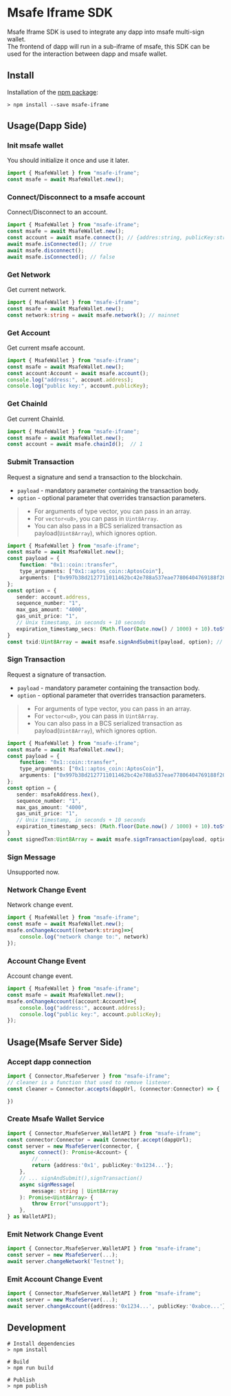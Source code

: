 # Msafe Iframe SDK
Msafe Iframe SDK is used to integrate any dapp into msafe multi-sign wallet.  
The frontend of dapp will run in a sub-iframe of msafe, this SDK can be used for the interaction between dapp and msafe wallet. 

## Install

Installation of the [npm package]:

```
> npm install --save msafe-iframe
```

## Usage(Dapp Side)
### Init msafe wallet
You should initialize it once and use it later.
```typescript
import { MsafeWallet } from "msafe-iframe";
const msafe = await MsafeWallet.new();
```

### Connect/Disconnect to a msafe account
Connect/Disconnect to an account.
```typescript
import { MsafeWallet } from "msafe-iframe";
const msafe = await MsafeWallet.new();
const account = await msafe.connect(); // {addres:string, publicKey:string}
await msafe.isConnected(); // true
await msafe.disconnect();
await msafe.isConnected(); // false
```

### Get Network
Get current network.
```typescript
import { MsafeWallet } from "msafe-iframe";
const msafe = await MsafeWallet.new();
const network:string = await msafe.network(); // mainnet
```

### Get Account
Get current msafe account.
```typescript
import { MsafeWallet } from "msafe-iframe";
const msafe = await MsafeWallet.new();
const account:Account = await msafe.account();
console.log("address:", account.address);
console.log("public key:", account.publicKey);
```

### Get ChainId
Get current ChainId.
```typescript
import { MsafeWallet } from "msafe-iframe";
const msafe = await MsafeWallet.new();
const account = await msafe.chainId();  // 1
```

### Submit Transaction
Request a signature and send a transaction to the blockchain.
- `payload` - mandatory parameter containing the transaction body.
- `option` - optional parameter that overrides transaction parameters.
> - For arguments of type vector, you can pass in an array.
> - For `vector<u8>`, you can pass in `Uint8Array`.
> - You can also pass in a BCS serialized transaction as payload(`Uint8Array`), which ignores option.
```typescript
import { MsafeWallet } from "msafe-iframe";
const msafe = await MsafeWallet.new();
const payload = {
    function: "0x1::coin::transfer",
    type_arguments: ["0x1::aptos_coin::AptosCoin"],
    arguments: ["0x997b38d2127711011462bc42e788a537eae77806404769188f20d3dc46d72750", 50]
};
const option = {
   sender: account.address,
   sequence_number: "1",
   max_gas_amount: "4000",
   gas_unit_price: "1",
   // Unix timestamp, in seconds + 10 seconds
   expiration_timestamp_secs: (Math.floor(Date.now() / 1000) + 10).toString(),
}
const txid:Uint8Array = await msafe.signAndSubmit(payload, option); // 32 bytes tx hash
```

### Sign Transaction
Request a signature of transaction.
- `payload` - mandatory parameter containing the transaction body.
- `option` - optional parameter that overrides transaction parameters.
> - For arguments of type vector, you can pass in an array.
> - For `vector<u8>`, you can pass in `Uint8Array`.
> - You can also pass in a BCS serialized transaction as payload(`Uint8Array`), which ignores option.

```typescript
import { MsafeWallet } from "msafe-iframe";
const msafe = await MsafeWallet.new();
const payload = {
    function: "0x1::coin::transfer",
    type_arguments: ["0x1::aptos_coin::AptosCoin"],
    arguments: ["0x997b38d2127711011462bc42e788a537eae77806404769188f20d3dc46d72750", 50]
};
const option = {
   sender: msafeAddress.hex(),
   sequence_number: "1",
   max_gas_amount: "4000",
   gas_unit_price: "1",
   // Unix timestamp, in seconds + 10 seconds
   expiration_timestamp_secs: (Math.floor(Date.now() / 1000) + 10).toString(),
}
const signedTxn:Uint8Array = await msafe.signTransaction(payload, option); // BCS serialized signed transaction
```

### Sign Message
Unsupported now.

### Network Change Event
Network change event.
```typescript
import { MsafeWallet } from "msafe-iframe";
const msafe = await MsafeWallet.new();
msafe.onChangeAccount((network:string)=>{
    console.log("network change to:", network)
});
```

### Account Change Event
Account change event.
```typescript
import { MsafeWallet } from "msafe-iframe";
const msafe = await MsafeWallet.new();
msafe.onChangeAccount((account:Account)=>{
    console.log("address:", account.address);
    console.log("public key:", account.publicKey);
});
```

## Usage(Msafe Server Side)
### Accept dapp connection
```typescript
import { Connector,MsafeServer } from "msafe-iframe";
// cleaner is a function that used to remove listener.
const cleaner = Connector.accepts(dappUrl, (connector:Connector) => {

})
```
### Create Msafe Wallet Service
```typescript
import { Connector,MsafeServer,WalletAPI } from "msafe-iframe";
const connector:Connector = await Connector.accept(dappUrl);
const server = new MsafeServer(connector, {
    async connect(): Promise<Account> {
        // ...
        return {address:'0x1', publicKey:'0x1234...'};
    },
    // ... signAndSubmit(),signTransaction()
    async signMessage(
        message: string | Uint8Array
    ): Promise<Uint8Array> {
        throw Error("unsupport");
    },
} as WalletAPI);
```
### Emit Network Change Event
```typescript
import { Connector,MsafeServer,WalletAPI } from "msafe-iframe";
const server = new MsafeServer(...);
await server.changeNetwork('Testnet');
```
### Emit Account Change Event
```typescript
import { Connector,MsafeServer,WalletAPI } from "msafe-iframe";
const server = new MsafeServer(...);
await server.changeAccount({address:'0x1234...', publicKey:'0xabce...'});
```


## Development

```
# Install dependencies
> npm install

# Build
> npm run build

# Publish
> npm publish
```

[npm package]: https://www.npmjs.com/package/msafe-iframe